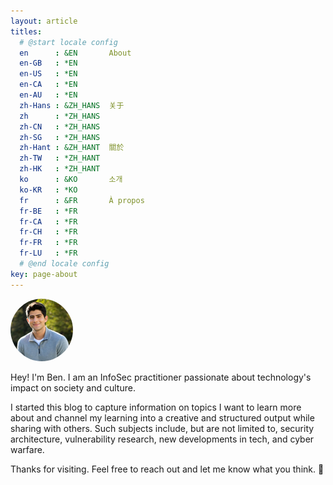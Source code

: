 ```yaml
---
layout: article
titles:
  # @start locale config
  en      : &EN       About
  en-GB   : *EN
  en-US   : *EN
  en-CA   : *EN
  en-AU   : *EN
  zh-Hans : &ZH_HANS  关于
  zh      : *ZH_HANS
  zh-CN   : *ZH_HANS
  zh-SG   : *ZH_HANS
  zh-Hant : &ZH_HANT  關於
  zh-TW   : *ZH_HANT
  zh-HK   : *ZH_HANT
  ko      : &KO       소개
  ko-KR   : *KO
  fr      : &FR       À propos
  fr-BE   : *FR
  fr-CA   : *FR
  fr-CH   : *FR
  fr-FR   : *FR
  fr-LU   : *FR
  # @end locale config
key: page-about
---
```



<img src="assets/images/headshot.jpg" alt="Me" width="100" height="100" style="border-radius: 50%;">

Hey! I'm Ben. I am an InfoSec practitioner passionate about technology's impact on society and culture. 

I started this blog to capture information on topics I want to learn more about and channel my learning into a creative and structured output while sharing with others. Such subjects include, but are not limited to, security architecture, vulnerability research, new developments in tech, and cyber warfare.

Thanks for visiting. Feel free to reach out and let me know what you think. :space_invader: